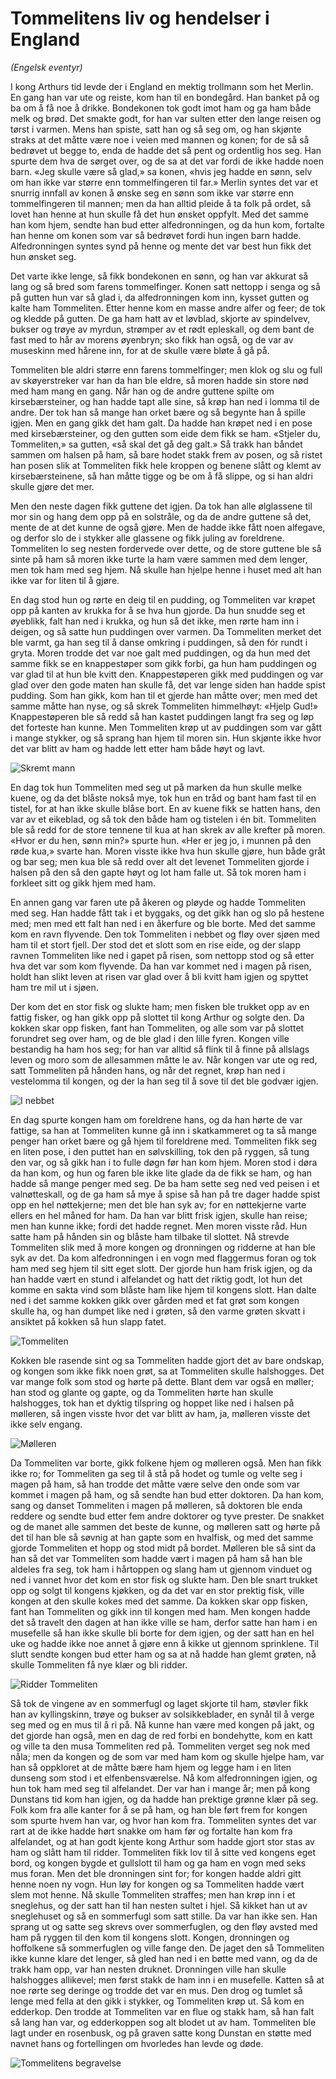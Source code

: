 # Tommelitens liv og hendelser i England

_(Engelsk eventyr)_

I kong Arthurs tid levde der i England en mektig trollmann som het Merlin. En gang han var ute og reiste, kom han til en bondegård. Han banket på og ba om å få noe å drikke. Bondekonen tok godt imot ham og ga ham både melk og brød. Det smakte godt, for han var sulten etter den lange reisen og tørst i varmen. Mens han spiste, satt han og så seg om, og han skjønte straks at det måtte være noe i veien med mannen og konen; for de så så bedrøvet ut begge to, enda de hadde det så pent og ordentlig hos seg. Han spurte dem hva de sørget over, og de sa at det var fordi de ikke hadde noen barn. «Jeg skulle være så glad,» sa konen, «hvis jeg hadde en sønn, selv om han ikke var større enn tommelfingeren til far.» Merlin syntes det var et snurrig innfall av konen å ønske seg en sønn som ikke var større enn tommelfingeren til mannen; men da han alltid pleide å ta folk på ordet, så lovet han henne at hun skulle få det hun ønsket oppfylt. Med det samme han kom hjem, sendte han bud etter alfedronningen, og da hun kom, fortalte han henne om konen som var så bedrøvet fordi hun ingen barn hadde. Alfedronningen syntes synd på henne og mente det var best hun fikk det hun ønsket seg.

Det varte ikke lenge, så fikk bondekonen en sønn, og han var akkurat så lang og så bred som farens tommelfinger. Konen satt nettopp i senga og så på gutten hun var så glad i, da alfedronningen kom inn, kysset gutten og kalte ham Tommeliten. Etter henne kom en masse andre alfer og feer; de tok og kledde på gutten. De ga ham hatt av et løvblad, skjorte av spindelvev, bukser og trøye av myrdun, strømper av et rødt epleskall, og dem bant de fast med to hår av morens øyenbryn; sko fikk han også, og de var av museskinn med hårene inn, for at de skulle være bløte å gå på.

Tommeliten ble aldri større enn farens tommelfinger; men klok og slu og full av skøyerstreker var han da han ble eldre, så moren hadde sin store nød med ham mang en gang. Når han og de andre guttene spilte om kirsebærsteiner, og han hadde tapt alle sine, så krøp han ned i lomma til de andre. Der tok han så mange han orket bære og så begynte han å spille igjen. Men en gang gikk det ham galt. Da hadde han krøpet ned i en pose med kirsebærsteiner, og den gutten som eide dem fikk se ham. «Stjeler du, Tommeliten,» sa gutten, «så skal det gå deg galt.» Så trakk han båndet sammen om halsen på ham, så bare hodet stakk frem av posen, og så ristet han posen slik at Tommeliten fikk hele kroppen og benene slått og klemt av kirsebærsteinene, så han måtte tigge og be om å få slippe, og si han aldri skulle gjøre det mer.

Men den neste dagen fikk guttene det igjen. Da tok han alle ølglassene til mor sin og hang dem opp på en solstråle, og da de andre guttene så det, mente de at det kunne de også gjøre. Men de hadde ikke fått noen alfegave, og derfor slo de i stykker alle glassene og fikk juling av foreldrene. Tommeliten lo seg nesten fordervede over dette, og de store guttene ble så sinte på ham så moren ikke turte la ham være sammen med dem lenger, men tok ham med seg hjem. Nå skulle han hjelpe henne i huset med alt han ikke var for liten til å gjøre.

En dag stod hun og rørte en deig til en pudding, og Tommeliten var krøpet opp på kanten av krukka for å se hva hun gjorde. Da hun snudde seg et øyeblikk, falt han ned i krukka, og hun så det ikke, men rørte ham inn i deigen, og så satte hun puddingen over varmen. Da Tommeliten merket det ble varmt, ga han seg til å danse omkring i puddingen, så den fór rundt i gryta. Moren trodde det var noe galt med puddingen, og da hun med det samme fikk se en knappestøper som gikk forbi, ga hun ham puddingen og var glad til at hun ble kvitt den. Knappestøperen gikk med puddingen og var glad over den gode maten han skulle få, det var lenge siden han hadde spist pudding. Som han gikk, kom han til et gjerde han måtte over; men med det samme måtte han nyse, og så skrek Tommeliten himmelhøyt: «Hjelp Gud!» Knappestøperen ble så redd så han kastet puddingen langt fra seg og løp det forteste han kunne. Men Tommeliten krøp ut av puddingen som var gått i mange stykker, og så sprang han hjem til moren sin. Hun skjønte ikke hvor det var blitt av ham og hadde lett etter ham både høyt og lavt.

![Skremt mann](./skremt_mann.png)

En dag tok hun Tommeliten med seg ut på marken da hun skulle melke kuene, og da det blåste nokså mye, tok hun en tråd og bant ham fast til en tistel, for at han ikke skulle blåse bort. En av kuene fikk se hatten hans, den var av et eikeblad, og så tok den både ham og tistelen i én bit. Tommeliten ble så redd for de store tennene til kua at han skrek av alle krefter på moren. «Hvor er du hen, sønn min?» spurte hun. «Her er jeg jo, i munnen på den røde kua,» svarte han. Moren visste ikke hva hun skulle gjøre, hun både gråt og bar seg; men kua ble så redd over alt det levenet Tommeliten gjorde i halsen på den så den gapte høyt og lot ham falle ut. Så tok moren ham i forkleet sitt og gikk hjem med ham.

En annen gang var faren ute på åkeren og pløyde og hadde Tommeliten med seg. Han hadde fått tak i et byggaks, og det gikk han og slo på hestene med; men med ett falt han ned i en åkerfure og ble borte. Med det samme kom en ravn flyvende. Den tok Tommeliten i nebbet og fløy over sjøen med ham til et stort fjell. Der stod det et slott som en rise eide, og der slapp ravnen Tommeliten like ned i gapet på risen, som nettopp stod og så etter hva det var som kom flyvende. Da han var kommet ned i magen på risen, holdt han slikt leven at risen var glad over å bli kvitt ham igjen og spyttet ham tre mil ut i sjøen.

Der kom det en stor fisk og slukte ham; men fisken ble trukket opp av en fattig fisker, og han gikk opp på slottet til kong Arthur og solgte den. Da kokken skar opp fisken, fant han Tommeliten, og alle som var på slottet forundret seg over ham, og de ble glad i den lille fyren. Kongen ville bestandig ha ham hos seg; for han var alltid så flink til å finne på allslags leven og moro som de allesammen måtte le av. Når kongen var ute og red, satt Tommeliten på hånden hans, og når det regnet, krøp han ned i vestelomma til kongen, og der la han seg til å sove til det ble godvær igjen.

![I nebbet](./i_nebbet.png)

En dag spurte kongen ham om foreldrene hans, og da han hørte de var fattige, sa han at Tommeliten kunne gå inn i skatkammeret og ta så mange penger han orket bære og gå hjem til foreldrene med. Tommeliten fikk seg en liten pose, i den puttet han en sølvskilling, tok den på ryggen, så tung den var, og så gikk han i to fulle døgn før han kom hjem. Moren stod i døra da han kom, og hun og faren ble ikke lite glade da de fikk se ham, og han hadde så mange penger med seg. De ba ham sette seg ned ved peisen i et valnøtteskall, og de ga ham så mye å spise så han på tre dager hadde spist opp en hel nøttekjerne; men det ble han syk av; for en nøttekjerne varte ellers en hel måned for ham. Da han var blitt frisk igjen, skulle han reise; men han kunne ikke; fordi det hadde regnet. Men moren visste råd. Hun satte ham på hånden sin og blåste ham tilbake til slottet. Nå strevde Tommeliten slik med å more kongen og dronningen og ridderne at han ble syk av det. Da kom alfedronningen i en vogn med flaggermus foran og tok ham med seg hjem til sitt eget slott. Der gjorde hun ham frisk igjen, og da han hadde vært en stund i alfelandet og hatt det riktig godt, lot hun det komme en sakta vind som blåste ham like hjem til kongens slott. Han dalte ned i det samme kokken gikk over gården med et fat grøt som kongen skulle ha, og han dumpet like ned i grøten, så den varme grøten skvatt i ansiktet på kokken så hun slapp fatet.

![Tommeliten](./tommeliten.png)

Kokken ble rasende sint og sa Tommeliten hadde gjort det av bare ondskap, og kongen som ikke fikk noen grøt, sa at Tommeliten skulle halshogges. Det var mange folk som stod og hørte på dette. Blant dem var også en møller; han stod og glante og gapte, og da Tommeliten hørte han skulle halshogges, tok han et dyktig tilspring og hoppet like ned i halsen på mølleren, så ingen visste hvor det var blitt av ham, ja, mølleren visste det ikke selv engang.

![Mølleren](./tommeliten_mage.png)

Da Tommeliten var borte, gikk folkene hjem og mølleren også. Men han fikk ikke ro; for Tommeliten ga seg til å stå på hodet og tumle og velte seg i magen på ham, så han trodde det måtte være selve den onde som var kommet i magen på ham, og så sendte han bud etter doktoren. Da han kom, sang og danset Tommeliten i magen på mølleren, så doktoren ble enda reddere og sendte bud etter fem andre doktorer og tyve prester. De snakket og de manet alle sammen det beste de kunne, og mølleren satt og hørte på det til han ble så søvnig at han gapte som en hvalfisk, og med det samme gjorde Tommeliten et hopp og stod midt på bordet. Mølleren ble så sint da han så det var Tommeliten som hadde vært i magen på ham så han ble aldeles fra seg, tok ham i hårtoppen og slang ham ut gjennom vinduet og ned i vannet hvor det kom en stor fisk og slukte ham. Den ble snart trukket opp og solgt til kongens kjøkken, og da det var en stor prektig fisk, ville kongen at den skulle kokes med det samme. Da kokken skar opp fisken, fant han Tommeliten og gikk inn til kongen med ham. Men kongen hadde det så travelt den dagen at han ikke ville se ham, derfor satte han ham i en musefelle så han ikke skulle bli borte for dem igjen, og der satt han en hel uke og hadde ikke noe annet å gjøre enn å kikke ut gjennom sprinklene. Til slutt sendte kongen bud etter ham og sa at nå hadde han glemt grøten, nå skulle Tommeliten få nye klær og bli ridder.

![Ridder Tommeliten](./tommeliten_ridder.png)

Så tok de vingene av en sommerfugl og laget skjorte til ham, støvler fikk han av kyllingskinn, trøye og bukser av solsikkeblader, en synål til å verge seg med og en mus til å ri på. Nå kunne han være med kongen på jakt, og det gjorde han også, men en dag de red forbi en bondehytte, kom en katt og ville ta den musa Tommeliten red på. Tommeliten verget seg nok med nåla; men da kongen og de som var med ham kom og skulle hjelpe ham, var han så oppkloret at de måtte bære ham hjem og legge ham i en liten dunseng som stod i et elfenbensværelse. Nå kom alfedronningen igjen, og hun tok ham med seg til alfelandet. Der var han i mange år; men på kong Dunstans tid kom han igjen, og da hadde han prektige grønne klær på seg. Folk kom fra alle kanter for å se på ham, og han ble ført frem for kongen som spurte hvem han var, og hvor han kom fra. Tommeliten syntes det var rart at de ikke hadde hørt snakke om ham før og fortalte han kom fra alfelandet, og at han godt kjente kong Arthur som hadde gjort stor stas av ham og slått ham til ridder. Tommeliten fikk lov til å sitte ved kongens eget bord, og kongen bygde et gullslott til ham og ga ham en vogn med seks mus foran. Men det ble dronningen sint for; for kongen hadde aldri gitt henne noen ny vogn. Hun løy for kongen og sa Tommeliten hadde vært slem mot henne. Nå skulle Tommeliten straffes; men han krøp inn i et sneglehus, og der satt han til han nesten sultet i hjel. Så kikket han ut av sneglehuset og så en sommerfugl som satt stille. Da var han ikke sen. Han sprang ut og satte seg skrevs over sommerfuglen, og den fløy avsted med ham på ryggen til den kom til kongens slott. Kongen, dronningen og hoffolkene så sommerfuglen og ville fange den. De jaget den så Tommeliten ikke kunne klare det lenger, så gled han ned i en bøtte med vann, og da de trakk ham opp, var han nesten druknet. Dronningen ville han skulle halshogges allikevel; men først stakk de ham inn i en musefelle. Katten så at noe rørte seg deringe og trodde det var en mus. Den drog og tumlet så lenge med fella at den gikk i stykker, og Tommeliten krøp ut. Så kom en edderkop. Den trodde at Tommeliten var en flue og stakk ham, så han falt så lang han var, og edderkoppen sog alt blodet ut av ham. Tommeliten ble lagt under en rosenbusk, og på graven satte kong Dunstan en støtte med navnet hans og fortellingen om hvorledes han levde og døde.

![Tommelitens begravelse](./tommelitens_begravelse.png)
